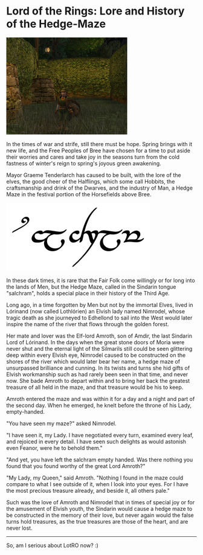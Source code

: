 # Lord of the Rings: Lore and History of the Hedge-Maze

![lotroclient-2009-03-29-14-36-10-46](../uploads/2009/03/lotroclient-2009-03-29-14-36-10-46.jpg "lotroclient-2009-03-29-14-36-10-46")

In the times of war and strife, still there must be hope. Spring brings with it new life, and the Free Peoples of Bree have chosen for a time to put aside their worries and cares and take joy in the seasons turn from the cold fastness of winter's reign to spring's joyous green awakening.

Mayor Graeme Tenderlarch has caused to be built, with the lore of the elves, the good cheer of the Halflings, which some call Hobbits, the craftsmanship and drink of the Dwarves, and the industry of Man, a Hedge Maze in the festival portion of the Horsefields above Bree.

![salchram](../uploads/2009/03/salchram.jpg "salchram")

In these dark times, it is rare that the Fair Folk come willingly or for long into the lands of Men, but the Hedge Maze, called in the Sindarin tongue "salchram", holds a special place in their history of the Third Age.

Long ago, in a time forgotten by Men but not by the immortal Elves, lived in Lórinand (now called Lothlórien) an Elvish lady named Nimrodel, whose tragic death as she journeyed to Edhellond to sail into the West would later inspire the name of the river that flows through the golden forest. 

Her mate and lover was the Elf-lord Amroth, son of Amdir, the last Sindarin Lord of Lórinand. In the days when the great stone doors of Moria were never shut and the eternal light of the Silmarils still could be seen glittering deep within every Elvish eye, Nimrodel caused to be constructed on the shores of the river which would later bear her name, a hedge maze of unsurpassed brilliance and cunning. In its twists and turns she hid gifts of Elvish workmanship such as had rarely been seen in that time, and never now. She bade Amroth to depart within and to bring her back the greatest treasure of all held in the maze, and that treasure would be his to keep.

Amroth entered the maze and was within it for a day and a night and part of the second day. When he emerged, he knelt before the throne of his Lady, empty-handed.

"You have seen my maze?" asked Nimrodel.

"I have seen it, my Lady. I have negotiated every turn, examined every leaf, and rejoiced in every detail. I have seen such delights as would astonish even Feanor, were he to behold them."

"And yet, you have left the salchram empty handed. Was there nothing you found that you found worthy of the great Lord Amroth?"

"My Lady, my Queen," said Amroth. "Nothing I found in the maze could compare to what I see outside of it, when I look into your eyes. For I have the most precious treasure already, and beside it, all others pale."

Such was the love of Amroth and Nimrodel that in times of special joy or for the amusement of Elvish youth, the Sindarin would cause a hedge maze to be constructed in the memory of their love, but never again would the false turns hold treasures, as the true treasures are those of the heart, and are never lost.

---

So, am I serious about LotRO now? :)

